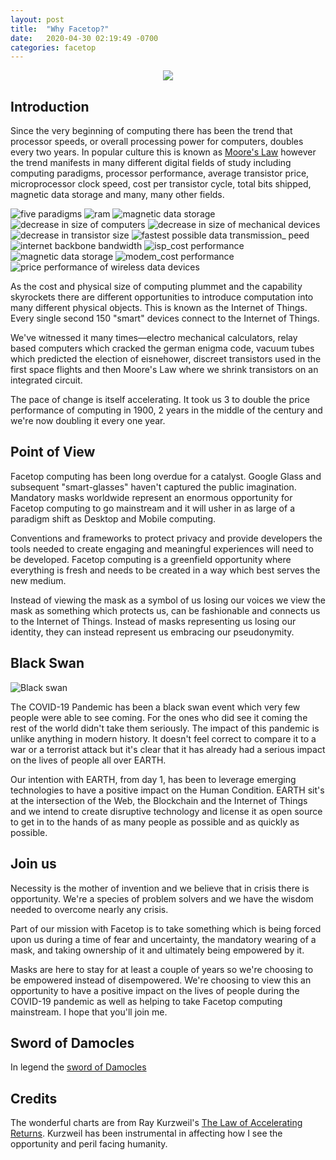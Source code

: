 ```yaml
---
layout: post
title:  "Why Facetop?"
date:   2020-04-30 02:19:49 -0700
categories: facetop
---
```

<style>
    .centered {
        text-align: center;
    }
</style>

<div class="centered">
  <img src="/assets/earth_engineering_logo.jpg">
</div>

## Introduction

Since the very beginning of computing there has been the trend that processor speeds, or overall processing power for computers, doubles every two years. In popular culture this is known as [Moore's Law](https://en.wikipedia.org/wiki/Moore%27s_law) however the trend manifests in many different digital fields of study including computing paradigms, processor performance, average transistor price, microprocessor clock speed, cost per transistor cycle, total bits shipped, magnetic data storage and many, many other fields.

![five paradigms](/assets/five_paradigms.jpg)
![ram](/assets/ram.jpg)
![magnetic data storage](/assets/magnetic_data_storage.jpg)
![decrease in size of computers](assets/decrease_in_size_of_computers.jpg)
![decrease in size of mechanical devices](assets/decrease_in_size_of_mechanical_devices.jpg)
![decrease in transistor size](assets/decrease_in_transistor_size.jpg)
![fastest possible data transmission_ peed](assets/fastest_possible_data_transmission_speed.jpg)
![internet backbone bandwidth](assets/internet_backbone_bandwidth.jpg)
![isp_cost performance](assets/isp_cost_performance.jpg)
![magnetic data storage](assets/magnetic_data_storage.jpg)
![modem_cost performance](assets/modem_cost_performance.jpg)
![price performance of wireless data devices](assets/price_performance_of_wireless_data_devices.jpg)

As the cost and physical size of computing plummet and the capability skyrockets there are different opportunities to introduce computation into many different physical objects. This is known as the Internet of Things. Every single second 150 "smart" devices connect to the Internet of Things.

We've witnessed it many times&mdash;electro mechanical calculators, relay based computers which cracked the german enigma code, vacuum tubes which predicted the election of eisnehower, discreet transistors used in the first space flights and then Moore's Law where we shrink transistors on an integrated circuit.

The pace of change is itself accelerating. It took us 3 to double the price performance of computing in 1900, 2 years in the middle of the century and we're now doubling it every one year.

## Point of View

Facetop computing has been long overdue for a catalyst. Google Glass and subsequent "smart-glasses" haven't captured the public imagination. Mandatory masks worldwide represent an enormous opportunity for Facetop computing to go mainstream and it will usher in as large of a paradigm shift as Desktop and Mobile computing. 

Conventions and frameworks to protect privacy and provide developers the tools needed to create engaging and meaningful experiences will need to be developed. Facetop computing is a greenfield opportunity where everything is fresh and needs to be created in a way which best serves the new medium.

Instead of viewing the mask as a symbol of us losing our voices we view the mask as something which protects us, can be fashionable and connects us to the Internet of Things. Instead of masks representing us losing our identity, they can instead represent us embracing our pseudonymity.

## Black Swan

![Black swan](/assets/black-swan.jpg)

The COVID-19 Pandemic has been a black swan event which very few people were able to see coming. For the ones who did see it coming the rest of the world didn't take them seriously. The impact of this pandemic is unlike anything in modern history. It doesn't feel correct to compare it to a war or a terrorist attack but it's clear that it has already had a serious impact on the lives of people all over EARTH.

Our intention with EARTH, from day 1, has been to leverage emerging technologies to have a positive impact on the Human Condition. EARTH sit's at the intersection of the Web, the Blockchain and the Internet of Things and we intend to create disruptive technology and license it as open source to get in to the hands of as many people as possible and as quickly as possible.

## Join us

Necessity is the mother of invention and we believe that in crisis there is opportunity. We're a species of problem solvers and we have the wisdom needed to overcome nearly any crisis.

Part of our mission with Facetop is to take something which is being forced upon us during a time of fear and uncertainty, the mandatory wearing of a mask, and taking ownership of it and ultimately being empowered by it.

Masks are here to stay for at least a couple of years so we're choosing to be empowered instead of disempowered. We're choosing to view this an opportunity to have a positive impact on the lives of people during the COVID-19 pandemic as well as helping to take Facetop computing mainstream. I hope that you'll join me.

## Sword of Damocles

In legend the [sword of Damocles](https://en.wikipedia.org/wiki/Damocles)

## Credits

The wonderful charts are from Ray Kurzweil's [The Law of Accelerating Returns](https://www.kurzweilai.net/the-law-of-accelerating-returns). Kurzweil has been instrumental in affecting how I see the opportunity and peril facing humanity. 